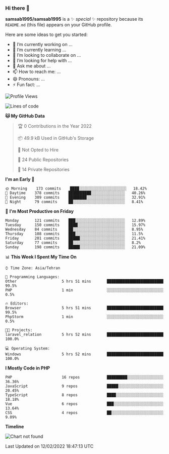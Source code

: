 ### Hi there 👋

**samsab1995/samsab1995** is a ✨ _special_ ✨ repository because its `README.md` (this file) appears on your GitHub profile.

Here are some ideas to get you started:

- 🔭 I’m currently working on ...
- 🌱 I’m currently learning ...
- 👯 I’m looking to collaborate on ...
- 🤔 I’m looking for help with ...
- 💬 Ask me about ...
- 📫 How to reach me: ...
- 😄 Pronouns: ...
- ⚡ Fun fact: ...

<!--START_SECTION:waka-->
![Profile Views](http://img.shields.io/badge/Profile%20Views-0-blue)

![Lines of code](https://img.shields.io/badge/From%20Hello%20World%20I%27ve%20Written-849%20Thousand%20lines%20of%20code-blue)

**🐱 My GitHub Data** 

> 🏆 0 Contributions in the Year 2022
 > 
> 📦 49.9 kB Used in GitHub's Storage 
 > 
> 🚫 Not Opted to Hire
 > 
> 📜 24 Public Repositories 
 > 
> 🔑 14 Private Repositories  
 > 
**I'm an Early 🐤** 

```text
🌞 Morning    173 commits    ████░░░░░░░░░░░░░░░░░░░░░   18.42% 
🌆 Daytime    378 commits    ██████████░░░░░░░░░░░░░░░   40.26% 
🌃 Evening    309 commits    ████████░░░░░░░░░░░░░░░░░   32.91% 
🌙 Night      79 commits     ██░░░░░░░░░░░░░░░░░░░░░░░   8.41%

```
📅 **I'm Most Productive on Friday** 

```text
Monday       121 commits    ███░░░░░░░░░░░░░░░░░░░░░░   12.89% 
Tuesday      150 commits    ████░░░░░░░░░░░░░░░░░░░░░   15.97% 
Wednesday    84 commits     ██░░░░░░░░░░░░░░░░░░░░░░░   8.95% 
Thursday     108 commits    ███░░░░░░░░░░░░░░░░░░░░░░   11.5% 
Friday       201 commits    █████░░░░░░░░░░░░░░░░░░░░   21.41% 
Saturday     77 commits     ██░░░░░░░░░░░░░░░░░░░░░░░   8.2% 
Sunday       198 commits    █████░░░░░░░░░░░░░░░░░░░░   21.09%

```


📊 **This Week I Spent My Time On** 

```text
⌚︎ Time Zone: Asia/Tehran

💬 Programming Languages: 
Other                    5 hrs 51 mins       █████████████████████████   99.5% 
PHP                      1 min               ░░░░░░░░░░░░░░░░░░░░░░░░░   0.5%

🔥 Editors: 
Browser                  5 hrs 51 mins       █████████████████████████   99.5% 
PhpStorm                 1 min               ░░░░░░░░░░░░░░░░░░░░░░░░░   0.5%

🐱‍💻 Projects: 
laravel_relation         5 hrs 52 mins       █████████████████████████   100.0%

💻 Operating System: 
Windows                  5 hrs 52 mins       █████████████████████████   100.0%

```

**I Mostly Code in PHP** 

```text
PHP                      16 repos            █████████░░░░░░░░░░░░░░░░   36.36% 
JavaScript               9 repos             █████░░░░░░░░░░░░░░░░░░░░   20.45% 
TypeScript               8 repos             ████░░░░░░░░░░░░░░░░░░░░░   18.18% 
Vue                      6 repos             ███░░░░░░░░░░░░░░░░░░░░░░   13.64% 
CSS                      4 repos             ██░░░░░░░░░░░░░░░░░░░░░░░   9.09%

```


**Timeline**

![Chart not found](https://raw.githubusercontent.com/samsab1995/samsab1995/main/charts/bar_graph.png) 


 Last Updated on 12/02/2022 18:47:13 UTC
<!--END_SECTION:waka-->
